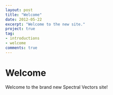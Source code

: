 ```yaml
---
layout: post
title: "Welcome"
date: 2012-05-22
excerpt: "Welcome to the new site."
project: true
tag: 
- introductions 
- welcome
comments: true
---
```

# Welcome

Welcome to the brand new Spectral Vectors site!
